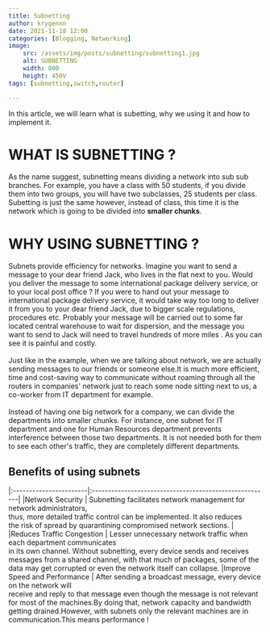 ```yaml
---
title: Subnetting
author: krygennn
date: 2021-11-18 12:00
categories: [Blogging, Networking]
image:
    src: /assets/img/posts/subnetting/subnetting1.jpg
    alt: SUBNETTING
    width: 800
    height: 450V
tags: [subnetting,switch,router]

---
```


In this article, we will learn what is subetting, why we using it and how to implement it.

# WHAT IS SUBNETTING ?

As the name suggest, subnetting means dividing a network into sub sub branches. For example, you have a class with 50 students,
if you divide them into two groups, you will have two subclasses, 25 students per class. Subetting is just the same however,
instead of class, this time it is the network which is going to be divided into **smaller chunks**.

# WHY USING SUBNETTING ?

Subnets provide efficiency for networks. Imagine you want to send a message to your dear friend Jack, who lives in the flat
next to you. Would you deliver the message to some international package delivery service, or to your local post office ?
If you were to hand out your message to international package delivery service, it would take way too long to deliver it from
you to your dear friend Jack, due to bigger scale regulations, procedures etc. Probably your message will be carried out to some
far located central warehouse to wait for dispersion, and the message you want to send to Jack will need to travel hundreds of more miles
. As you can see it is painful and costly.
<br><br>
Just like in the example, when we are talking about network, we are actually sending messages to our friends or someone else.It is 
much more efficient, time and cost-saving way to communicate without roaming through all the routers in companies'
network just to reach some node sitting next to us, a co-worker from IT department for example.
<br><br>
Instead of having one big network for a company, we can divide the departments into smaller chunks. For instance, one subnet for 
IT department and one for Human Resources department prevents interference between those two departments. It is not needed
both for them to see each other's traffic, they are completely different departments.

## Benefits of using subnets

|:-----------------------|:-------------------------------------------------------|
|Network Security        | Subnetting facilitates network management for network administrators,<br>thus, more detailed traffic control can be implemented. It also reduces <br>the risk of spread by quarantining compromised network sections.     |
|Reduces Traffic Congestion | Lesser unnecessary network traffic when each department communicates <br>in its own channel. Without subnetting, every device sends and receives <br>messages from a shared channel, with that much of packages, some of the <br>data may get corrupted or even the network itself can collapse.
|Improve Speed and Performance | After sending a broadcast message, every device on the network will <br>receive and reply to that message even though the message is not relevant <br>for most of the machines.By doing that, network capacity and bandwidth <br>getting drained.However, with subnets only the relevant machines are in<br> communication.This means performance !
